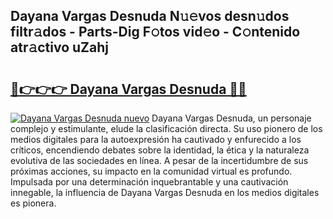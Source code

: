 ## Dayana Vargas Desnuda N𝚞𝚎vos desn𝚞dos filtr𝚊dos - Parts-Dig F𝚘tos vid𝚎o - C𝚘ntenido atr𝚊ctivo uZahj

# <h2><a href="http://mb36myv.tromn.icu/?c=Dayana+Vargas+Desnuda">🔗👉👉👉 Dayana Vargas Desnuda 🔗🔗</a></h2>

[![Dayana Vargas Desnuda nuevo](https://i.imgur.com/pEAQMta.gif)](http://mb36myv.tromn.icu/?c=Dayana+Vargas+Desnuda)
Dayana Vargas Desnuda, un personaje complejo y estimulante, elude la clasificación directa. Su uso pionero de los medios digitales para la autoexpresión ha cautivado y enfurecido a los críticos, encendiendo debates sobre la identidad, la ética y la naturaleza evolutiva de las sociedades en línea. A pesar de la incertidumbre de sus próximas acciones, su impacto en la comunidad virtual es profundo. Impulsada por una determinación inquebrantable y una cautivación innegable, la influencia de Dayana Vargas Desnuda en los medios digitales es pionera.
